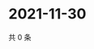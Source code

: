 # 2021-11-30

共 0 条

<!-- BEGIN WEIBO -->
<!-- 最后更新时间 Tue Nov 30 2021 01:12:12 GMT+0800 (China Standard Time) -->

<!-- END WEIBO -->
